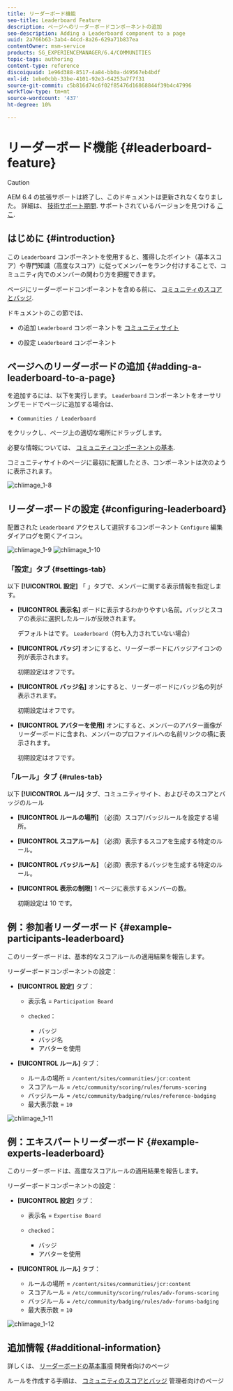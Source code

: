 ```yaml
---
title: リーダーボード機能
seo-title: Leaderboard Feature
description: ページへのリーダーボードコンポーネントの追加
seo-description: Adding a Leaderboard component to a page
uuid: 2a766b63-3ab4-44cd-8a26-629a71b837ea
contentOwner: msm-service
products: SG_EXPERIENCEMANAGER/6.4/COMMUNITIES
topic-tags: authoring
content-type: reference
discoiquuid: 1e96d388-8517-4a84-bb0a-d49567eb4bdf
exl-id: 1ebe0cbb-33be-4101-92e3-64253a7f7f31
source-git-commit: c5b816d74c6f02f85476d16868844f39b4c47996
workflow-type: tm+mt
source-wordcount: '437'
ht-degree: 10%

---
```


# リーダーボード機能 {#leaderboard-feature}

>[!CAUTION]
>
>AEM 6.4 の拡張サポートは終了し、このドキュメントは更新されなくなりました。 詳細は、 [技術サポート期間](https://helpx.adobe.com/jp/support/programs/eol-matrix.html). サポートされているバージョンを見つける [ここ](https://experienceleague.adobe.com/docs/?lang=ja).

## はじめに {#introduction}

この `Leaderboard` コンポーネントを使用すると、獲得したポイント（基本スコア）や専門知識（高度なスコア）に従ってメンバーをランク付けすることで、コミュニティ内でのメンバーの関わり方を把握できます。

ページにリーダーボードコンポーネントを含める前に、 [コミュニティのスコアとバッジ](implementing-scoring.md).

ドキュメントのこの節では、

* の追加 `Leaderboard` コンポーネントを [コミュニティサイト](overview.md#community-sites)

* の設定 `Leaderboard` コンポーネント

## ページへのリーダーボードの追加 {#adding-a-leaderboard-to-a-page}

を追加するには、以下を実行します。 `Leaderboard` コンポーネントをオーサリングモードでページに追加する場合は、

* `Communities / Leaderboard`

をクリックし、ページ上の適切な場所にドラッグします。

必要な情報については、 [コミュニティコンポーネントの基本](basics.md).

コミュニティサイトのページに最初に配置したとき、コンポーネントは次のように表示されます。

![chlimage_1-8](assets/chlimage_1-8.png)

## リーダーボードの設定 {#configuring-leaderboard}

配置された `Leaderboard` アクセスして選択するコンポーネント `Configure` 編集ダイアログを開くアイコン。

![chlimage_1-9](assets/chlimage_1-9.png) ![chlimage_1-10](assets/chlimage_1-10.png)

### 「設定」タブ {#settings-tab}

以下 **[!UICONTROL 設定]** 「 」タブで、メンバーに関する表示情報を指定します。

* **[!UICONTROL 表示名]**
ボードに表示するわかりやすい名前。バッジとスコアの表示に選択したルールが反映されます。

   デフォルトはです。 `Leaderboard`（何も入力されていない場合）

* **[!UICONTROL バッジ]**
オンにすると、リーダーボードにバッジアイコンの列が表示されます。

   初期設定はオフです。

* **[!UICONTROL バッジ名]**
オンにすると、リーダーボードにバッジ名の列が表示されます。

   初期設定はオフです。

* **[!UICONTROL アバターを使用]**
オンにすると、メンバーのアバター画像がリーダーボードに含まれ、メンバーのプロファイルへの名前リンクの横に表示されます。

   初期設定はオフです。

### 「ルール」タブ {#rules-tab}

以下 **[!UICONTROL ルール]** タブ、コミュニティサイト、およびそのスコアとバッジのルール

* **[!UICONTROL ルールの場所]**
（必須）スコア/バッジルールを設定する場所。

* **[!UICONTROL スコアルール]**
（必須）表示するスコアを生成する特定のルール。

* **[!UICONTROL バッジルール]**
（必須）表示するバッジを生成する特定のルール。

* **[!UICONTROL 表示の制限]**
1 ページに表示するメンバーの数。

   初期設定は 10 です。

## 例：参加者リーダーボード {#example-participants-leaderboard}

このリーダーボードは、基本的なスコアルールの適用結果を報告します。

リーダーボードコンポーネントの設定：

* **[!UICONTROL 設定]** タブ：

   * 表示名 = `Participation Board`
   *  `checked`：

      * バッジ
      * バッジ名
      * アバターを使用

* **[!UICONTROL ルール]** タブ：

   * ルールの場所 = `/content/sites/communities/jcr:content`
   * スコアルール = `/etc/community/scoring/rules/forums-scoring`
   * バッジルール = `/etc/community/badging/rules/reference-badging`
   * 最大表示数 = `10`

![chlimage_1-11](assets/chlimage_1-11.png)

## 例：エキスパートリーダーボード {#example-experts-leaderboard}

このリーダーボードは、高度なスコアルールの適用結果を報告します。

リーダーボードコンポーネントの設定：

* **[!UICONTROL 設定]** タブ：

   * 表示名 = `Expertise Board`
   *  `checked`：

      * バッジ
      * アバターを使用

* **[!UICONTROL ルール]** タブ：

   * ルールの場所 = `/content/sites/communities/jcr:content`
   * スコアルール = `/etc/community/scoring/rules/adv-forums-scoring`
   * バッジルール = `/etc/community/badging/rules/adv-forums-badging`
   * 最大表示数 = `10`

![chlimage_1-12](assets/chlimage_1-12.png)

## 追加情報 {#additional-information}

詳しくは、 [リーダーボードの基本事項](leaderboard.md) 開発者向けのページ

ルールを作成する手順は、 [コミュニティのスコアとバッジ](implementing-scoring.md) 管理者向けのページ
